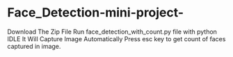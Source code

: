 # Face_Detection-mini-project-
Download The Zip File
Run face_detection_with_count.py file with python IDLE
It Will Capture Image Automatically
Press esc key to get count of faces captured in image.
